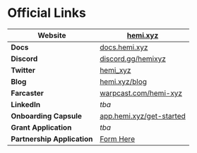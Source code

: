 # Official Links

| **Website**                 | [hemi.xyz](https://hemi.xyz/)                                                                                     |
| --------------------------- | ----------------------------------------------------------------------------------------------------------------- |
| **Docs**                    | [docs.hemi.xyz](https://docs.hemi.xyz/)                                                                           |
| **Discord**                 | [discord.gg/hemixyz](https://discord.gg/hemixyz)                                                                  |
| **Twitter**                 | [hemi\_xyz](https://twitter.com/hemi\_xyz/)                                                                       |
| **Blog**                    | [hemi.xyz/blog](https://hemi.xyz/blog)                                                                            |
| **Farcaster**               | [warpcast.com/hemi-xyz](https://warpcast.com/hemi-xyz)                                                            |
| **LinkedIn**                | _tba_                                                                                                             |
| **Onboarding Capsule**      | [app.hemi.xyz/get-started](https://app.hemi.xyz/get-started)                                                      |
| **Grant** **Application**   | _tba_                                                                                                             |
| **Partnership Application** | [Form Here](https://docs.google.com/forms/d/e/1FAIpQLSc5WXLwVr2BJSXp-78e-zvDoXGHDGtCx0Q\_Kgu1ssCAa35kmg/viewform) |
